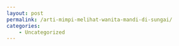 ```yaml
---
layout: post
permalink: /arti-mimpi-melihat-wanita-mandi-di-sungai/
categories:
    - Uncategorized
---
```


